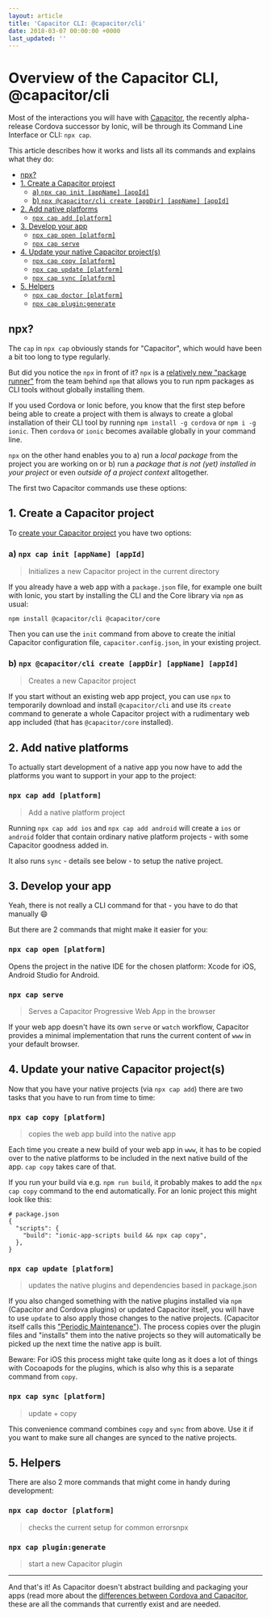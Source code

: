 ```yaml
---
layout: article
title: 'Capacitor CLI: @capacitor/cli'
date: 2018-03-07 00:00:00 +0000
last_updated: ''
---
```

# Overview of the Capacitor CLI, @capacitor/cli

Most of the interactions you will have with [Capacitor](what-is-capacitor.md), the recently alpha-release Cordova successor by Ionic, will be through its Command Line Interface or CLI: `npx cap`.

This article describes how it works and lists all its commands and explains what they do:

- [npx?](#npx)
- [1. Create a Capacitor project](#1-create-a-capacitor-project)
  * [a) `npx cap init [appName] [appId]`](#a-npx-cap-init-appname-appid)
  * [b) `npx @capacitor/cli create [appDir] [appName] [appId]`](#b-npx-capacitorcli-create-appdir-appname-appid)
- [2. Add native platforms](#2-add-native-platforms)
  * [`npx cap add [platform]`](#npx-cap-add-platform)
- [3. Develop your app](#3-develop-your-app)
  * [`npx cap open [platform]`](#npx-cap-open-platform)
  * [`npx cap serve`](#npx-cap-serve)
- [4. Update your native Capacitor project(s)](#4-update-your-native-capacitor-projects)
  * [`npx cap copy [platform]`](#npx-cap-copy-platform)
  * [`npx cap update [platform]`](#npx-cap-update-platform)
  * [`npx cap sync [platform]`](#npx-cap-sync-platform)
- [5. Helpers](#5-helpers)
  * [`npx cap doctor [platform]`](#npx-cap-doctor-platform)
  * [`npx cap plugin:generate`](#npx-cap-plugingenerate)


## npx?

The `cap` in `npx cap` obviously stands for "Capacitor", which would have been a bit too long to type regularly. 

But did you notice the `npx` in front of it? `npx` is a [relatively new "package runner"](http://blog.npmjs.org/post/162869356040/introducing-npx-an-npm-package-runner) from the team behind `npm` that allows you to run npm packages as CLI tools without globally installing them.

If you used Cordova or Ionic before, you know that the first step before being able to create a project with them is always to create a global installation of their CLI tool by running `npm install -g cordova` or `npm i -g ionic`. Then `cordova` or `ionic` becomes available globally in your command line.

`npx` on the other hand enables you to a) run a _local package_ from the project you are working on or b) run a _package that is not (yet) installed in your project_ or even _outside of a project context_ alltogether.

The first two Capacitor commands use these options:

## 1. Create a Capacitor project

To [create your Capacitor project](https://capacitor.ionicframework.com/docs/getting-started/) you have two options:

### a) `npx cap init [appName] [appId]`

> Initializes a new Capacitor project in the current directory

If you already have a web app with a `package.json` file, for example one built with Ionic, you start by installing the CLI and the Core library via `npm` as usual:

```
npm install @capacitor/cli @capacitor/core
```

Then you can use the `init` command from above to create the initial Capacitor configuration file, `capacitor.config.json`, in your existing project.

### b) `npx @capacitor/cli create [appDir] [appName] [appId]`

> Creates a new Capacitor project

If you start without an existing web app project, you can use `npx` to temporarily download and install `@capacitor/cli` and use its `create` command to generate a whole Capacitor project with a rudimentary web app included (that has `@capacitor/core` installed).  

## 2. Add native platforms

To actually start development of a native app you now have to add the platforms you want to support in your app to the project:

### `npx cap add [platform]`

> Add a native platform project

Running `npx cap add ios` and `npx cap add android` will create a `ios` or `android` folder that contain ordinary native platform projects - with some Capacitor goodness added in.

It also runs `sync` - details see below - to setup the native project.

## 3. Develop your app

Yeah, there is not really a CLI command for that - you have to do that manually 😄 

But there are 2 commands that might make it easier for you:

### `npx cap open [platform]`

Opens the project in the native IDE for the chosen platform: Xcode for iOS, Android Studio for Android.

### `npx cap serve`

> Serves a Capacitor Progressive Web App in the browser

If your web app doesn't have its own `serve` or `watch` workflow, Capacitor provides a minimal implementation that runs the current content of `www` in your default browser.

## 4. Update your native Capacitor project(s)

Now that you have your native projects (via `npx cap add`) there are two tasks that you have to run from time to time:

### `npx cap copy [platform]`

> copies the web app build into the native app

Each time you create a new build of your web app in `www`, it has to be copied over to the native platforms to be included in the next native build of the app. `cap copy` takes care of that. 

If you run your build via e.g. `npm run build`, it probably makes to add the `npx cap copy` command to the end automatically. For an Ionic project this might look like this:

```
# package.json
{
  "scripts": {
    "build": "ionic-app-scripts build && npx cap copy",
  },
}

```

### `npx cap update [platform]`

> updates the native plugins and dependencies based in package.json

If you also changed something with the native plugins installed via `npm` (Capacitor and Cordova plugins) or updated Capacitor itself, you will have to use `update` to also apply those changes to the native projects. (Capacitor itself calls this ["Periodic Maintenance"](https://capacitor.ionicframework.com/docs/basics/workflow/#4-periodic-maintenance)). The process copies over the plugin files and "installs" them into the native projects so they will automatically be picked up the next time the native app is built.

Beware: For iOS this process might take quite long as it does a lot of things with Cocoapods for the plugins, which is also why this is a separate command from `copy`.

### `npx cap sync [platform]`

> update + copy

This convenience command combines `copy` and `sync` from above. Use it if you want to make sure all changes are synced to the native projects.

## 5. Helpers

There are also 2 more commands that might come in handy during development:

### `npx cap doctor [platform]`

> checks the current setup for common errorsnpx 

### `npx cap plugin:generate`

> start a new Capacitor plugin

---

And that's it! As Capacitor doesn't abstract building and packaging your apps (read more about the [differences between Cordova and Capacitor](differences-to-cordova.md), these are all the commands that currently exist and are needed.